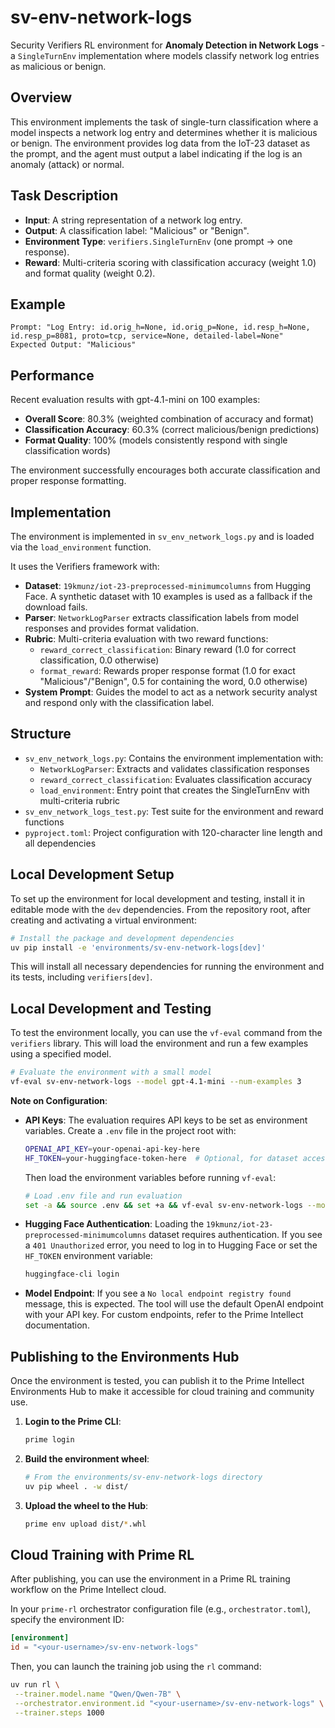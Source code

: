 # sv-env-network-logs

Security Verifiers RL environment for **Anomaly Detection in Network Logs** - a `SingleTurnEnv` implementation where models classify network log entries as malicious or benign.

## Overview

This environment implements the task of single-turn classification where a model inspects a network log entry and determines whether it is malicious or benign. The environment provides log data from the IoT-23 dataset as the prompt, and the agent must output a label indicating if the log is an anomaly (attack) or normal.

## Task Description

- **Input**: A string representation of a network log entry.
- **Output**: A classification label: "Malicious" or "Benign".
- **Environment Type**: `verifiers.SingleTurnEnv` (one prompt → one response).
- **Reward**: Multi-criteria scoring with classification accuracy (weight 1.0) and format quality (weight 0.2).

## Example

```text
Prompt: "Log Entry: id.orig_h=None, id.orig_p=None, id.resp_h=None, id.resp_p=8081, proto=tcp, service=None, detailed-label=None"
Expected Output: "Malicious"
```

## Performance

Recent evaluation results with gpt-4.1-mini on 100 examples:

- **Overall Score**: 80.3% (weighted combination of accuracy and format)
- **Classification Accuracy**: 60.3% (correct malicious/benign predictions)
- **Format Quality**: 100% (models consistently respond with single classification words)

The environment successfully encourages both accurate classification and proper response formatting.

## Implementation

The environment is implemented in `sv_env_network_logs.py` and is loaded via the `load_environment` function.

It uses the Verifiers framework with:

- **Dataset**: `19kmunz/iot-23-preprocessed-minimumcolumns` from Hugging Face. A synthetic dataset with 10 examples is used as a fallback if the download fails.
- **Parser**: `NetworkLogParser` extracts classification labels from model responses and provides format validation.
- **Rubric**: Multi-criteria evaluation with two reward functions:
  - `reward_correct_classification`: Binary reward (1.0 for correct classification, 0.0 otherwise)
  - `format_reward`: Rewards proper response format (1.0 for exact "Malicious"/"Benign", 0.5 for containing the word, 0.0 otherwise)
- **System Prompt**: Guides the model to act as a network security analyst and respond only with the classification label.

## Structure

- `sv_env_network_logs.py`: Contains the environment implementation with:
  - `NetworkLogParser`: Extracts and validates classification responses
  - `reward_correct_classification`: Evaluates classification accuracy
  - `load_environment`: Entry point that creates the SingleTurnEnv with multi-criteria rubric
- `sv_env_network_logs_test.py`: Test suite for the environment and reward functions
- `pyproject.toml`: Project configuration with 120-character line length and all dependencies

## Local Development Setup

To set up the environment for local development and testing, install it in editable mode with the `dev` dependencies. From the repository root, after creating and activating a virtual environment:

```bash
# Install the package and development dependencies
uv pip install -e 'environments/sv-env-network-logs[dev]'
```

This will install all necessary dependencies for running the environment and its tests, including `verifiers[dev]`.

## Local Development and Testing

To test the environment locally, you can use the `vf-eval` command from the `verifiers` library. This will load the environment and run a few examples using a specified model.

```bash
# Evaluate the environment with a small model
vf-eval sv-env-network-logs --model gpt-4.1-mini --num-examples 3
```

**Note on Configuration**:

- **API Keys**: The evaluation requires API keys to be set as environment variables. Create a `.env` file in the project root with:

  ```bash
  OPENAI_API_KEY=your-openai-api-key-here
  HF_TOKEN=your-huggingface-token-here  # Optional, for dataset access
  ```

  Then load the environment variables before running `vf-eval`:

  ```bash
  # Load .env file and run evaluation
  set -a && source .env && set +a && vf-eval sv-env-network-logs --model gpt-4.1-mini --num-examples 3
  ```

- **Hugging Face Authentication**: Loading the `19kmunz/iot-23-preprocessed-minimumcolumns` dataset requires authentication. If you see a `401 Unauthorized` error, you need to log in to Hugging Face or set the `HF_TOKEN` environment variable:

  ```bash
  huggingface-cli login
  ```

- **Model Endpoint**: If you see a `No local endpoint registry found` message, this is expected. The tool will use the default OpenAI endpoint with your API key. For custom endpoints, refer to the Prime Intellect documentation.

## Publishing to the Environments Hub

Once the environment is tested, you can publish it to the Prime Intellect Environments Hub to make it accessible for cloud training and community use.

1. **Login to the Prime CLI**:

   ```bash
   prime login
   ```

2. **Build the environment wheel**:

   ```bash
   # From the environments/sv-env-network-logs directory
   uv pip wheel . -w dist/
   ```

3. **Upload the wheel to the Hub**:

   ```bash
   prime env upload dist/*.whl
   ```

## Cloud Training with Prime RL

After publishing, you can use the environment in a Prime RL training workflow on the Prime Intellect cloud.

In your `prime-rl` orchestrator configuration file (e.g., `orchestrator.toml`), specify the environment ID:

```toml
[environment]
id = "<your-username>/sv-env-network-logs"
```

Then, you can launch the training job using the `rl` command:

```bash
uv run rl \
 --trainer.model.name "Qwen/Qwen-7B" \
 --orchestrator.environment.id "<your-username>/sv-env-network-logs" \
 --trainer.steps 1000
```
